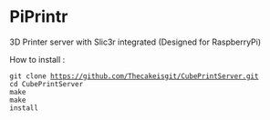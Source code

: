# PiPrintr
3D Printer server with Slic3r integrated (Designed for RaspberryPi)

How to install :

<code>git clone https://github.com/Thecakeisgit/CubePrintServer.git</code><br>
<code>cd CubePrintServer</code><br>
<code>make</code><br>
<code>make install</code><br>
